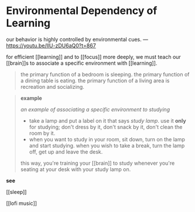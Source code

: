 # Environmental Dependency of Learning

our behavior is highly controlled by environmental cues. &mdash; <https://youtu.be/IlU-zDU6aQ0?t=867>

for efficient [[learning]] and to [[focus]] more deeply, we must teach our [[brain]]s to associate a specific environment with [[learning]].

> the primary function of a bedroom is sleeping. the primary function of a dining table is eating. the primary function of a living area is recreation and socializing.

> **example**
>
> _an example of associating a specific environment to studying_
>
> - take a lamp and put a label on it that says _study lamp_. use it **only** for studying; don't dress by it, don't snack by it, don't clean the room by it.
> - when you want to study in your room, sit down, turn on the lamp and start studying. when you wish to take a break, turn the lamp off, get up and leave the desk.
>
> this way, you're training your [[brain]] to study whenever you're seating at your desk with your study lamp on.

**see**

[[sleep]]

[[lofi music]]
